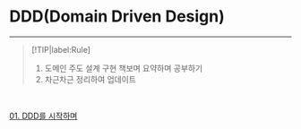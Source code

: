 # **DDD(Domain Driven Design)**

<hr>

> [!TIP|label:Rule]
>
> 1. 도메인 주도 설계 구현 책보며 요약하며 공부하기
> 2. 차근차근 정리하여 업데이트

<br>

[01. DDD를 시작하며](/DDD/01.md)
